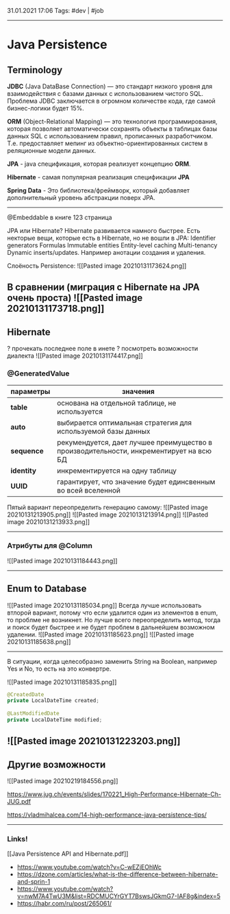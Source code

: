 31.01.2021  17:06
Tags: #dev  | #job 
 ____

# Java Persistence

## Terminology

**JDBC** (Java DataBase Connection) — это стандарт низкого уровня для взаимодействия с базами данных с использованием чистого SQL.
Проблема JDBC заключается в огромном количестве кода, где самой бизнес-логики будет 15%.

**ORM** (Object-Relational Mapping) —  это технология программирования, которая позволяет автоматически  сохранять объекты в таблицах базы данных SQL с использованием правил, прописанных разработчиком. Т.е. предоставляет мепинг из объектно-ориентированных систем в реляционные модели данных. 

**JPA** - java спецификация, которая реализует концепцию **ORM**.

**Hibernate** - самая популярная реализация спецификации **JPA**

**Spring Data** - Это библиотека/фреймворк, который добавляет дополнительный уровень абстракции поверх JPA.

----

@Embeddable в книге 123 страница 









JPA или Hibernate?
Hibernate развивается намного быстрее. Есть некторые вещи, которые есть в Hibernate, но не вошли в JPA: Identifier generators Formulas Immutable entities Entity-level caching Multi-tenancy Dynamic inserts/updates. Например анотации создания и удаления.

Слоёность Persistence:
![[Pasted image 20210131173624.png]]

В сравнении (миграция с Hibernate  на JPA очень проста)
![[Pasted image 20210131173718.png]]
---- 



## Hibernate 
? прочекать последнее поле в инете
? посмотреть возможности диалекта 
![[Pasted image 20210131174417.png]]

### @GeneratedValue
параметры | значения
------------------ | -------------------------
**table** | основана на отдельной таблице, не используется
**auto** | выбирается оптимальная стратегия для используемой базы данных
**sequence** | рекумендуется, дает лучшее преимущество в производительности, инкрементирует на всю БД
**identity** |  инкрементируется на одну таблицу 
**UUID** | гарантирует, что значение будет единсвенным во всей вселенной

Пятый вариант переопределить генерацию самому:
![[Pasted image 20210131213905.png]]
![[Pasted image 20210131213914.png]]
![[Pasted image 20210131213933.png]]


-----
### Атрибуты для @Column
![[Pasted image 20210131184443.png]]

--------------------------
## Enum to Database
![[Pasted image 20210131185034.png]]
Всегда лучше использовать втлорой вариант, потому что если удалится один из элементов в enum, то проблме не возникнет. Но лучше всего переопределить метод, тогда и поиск будет быстрее и не будет проблем в дальнейшем возможном удалении.
![[Pasted image 20210131185623.png]]
![[Pasted image 20210131185638.png]]

--------------------------
В ситуации, когда целесобразно заменить String на Boolean, например Yes и No, то есть на это конвертре.

![[Pasted image 20210131185835.png]]



```java
@CreatedDate  
private LocalDateTime created;  
  
@LastModifiedDate  
private LocalDateTime modified;
```

![[Pasted image 20210131223203.png]]
--------------------------

## Другие возможности








![[Pasted image 20210219184556.png]]

https://www.jug.ch/events/slides/170221_High-Performance-Hibernate-Ch-JUG.pdf

https://vladmihalcea.com/14-high-performance-java-persistence-tips/
____ 
### Links!
[[Java Persistence API and Hibernate.pdf]]
- https://www.youtube.com/watch?v=C-wEZjEOhWc
- https://dzone.com/articles/what-is-the-difference-between-hibernate-and-sprin-1
- https://www.youtube.com/watch?v=nwM7A4TwU3M&list=RDCMUCYrGYT7BswsJGkmG7-IAF8g&index=5
- https://habr.com/ru/post/265061/

